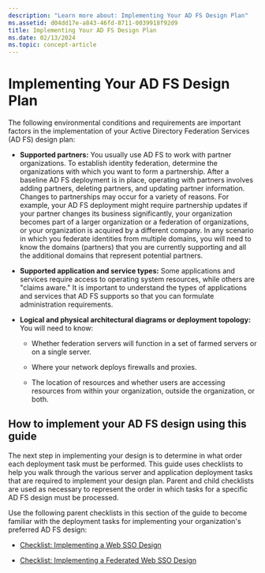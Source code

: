 ```yaml
---
description: "Learn more about: Implementing Your AD FS Design Plan"
ms.assetid: d04dd17e-a843-46fd-8711-0039918f92d9
title: Implementing Your AD FS Design Plan
ms.date: 02/13/2024
ms.topic: concept-article
---
```


# Implementing Your AD FS Design Plan

The following environmental conditions and requirements are important factors in the implementation of your Active Directory Federation Services \(AD FS\) design plan:

-   **Supported partners:** You usually use AD FS to work with partner organizations. To establish identity federation, determine the organizations with which you want to form a partnership. After a baseline AD FS deployment is in place, operating with partners involves adding partners, deleting partners, and updating partner information. Changes to partnerships may occur for a variety of reasons. For example, your AD FS deployment might require partnership updates if your partner changes its business significantly, your organization becomes part of a larger organization or a federation of organizations, or your organization is acquired by a different company. In any scenario in which you federate identities from multiple domains, you will need to know the domains \(partners\) that you are currently supporting and all the additional domains that represent potential partners.

-   **Supported application and service types:** Some applications and services require access to operating system resources, while others are "claims aware." It is important to understand the types of applications and services that AD FS supports so that you can formulate administration requirements.

-   **Logical and physical architectural diagrams or deployment topology:** You will need to know:

    -   Whether federation servers will function in a set of farmed servers or on a single server.

    -   Where your network deploys firewalls and proxies.

    -   The location of resources and whether users are accessing resources from within your organization, outside the organization, or both.

## How to implement your AD FS design using this guide
The next step in implementing your design is to determine in what order each deployment task must be performed. This guide uses checklists to help you walk through the various server and application deployment tasks that are required to implement your design plan. Parent and child checklists are used as necessary to represent the order in which tasks for a specific AD FS design must be processed.

Use the following parent checklists in this section of the guide to become familiar with the deployment tasks for implementing your organization's preferred AD FS design:

-   [Checklist: Implementing a Web SSO Design](Checklist--Implementing-a-Web-SSO-Design.md)

-   [Checklist: Implementing a Federated Web SSO Design](Checklist--Implementing-a-Federated-Web-SSO-Design.md)
